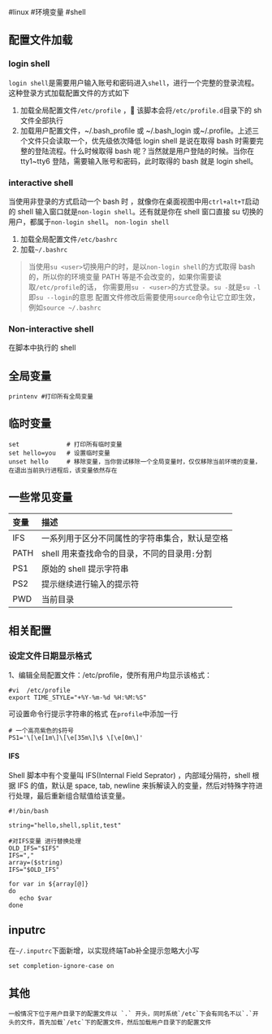 #linux #环境变量  #shell 
## 配置文件加载

### login shell

`login shell`是需要用户输入账号和密码进入`shell`，进行一个完整的登录流程。这种登录方式加载配置文件的方式如下

1. 加载全局配置文件`/etc/profile` ， 该脚本会将`/etc/profile.d`目录下的 sh 文件全部执行
2. 加载用户配置文件，~/.bash_profile 或 ~/.bash_login 或~/.profile。上述三个文件只会读取一个，优先级依次降低
   login shell 是说在取得 bash 时需要完整的登陆流程。什么时候取得 bash 呢？当然就是用户登陆的时候。当你在 tty1~tty6 登陆，需要输入账号和密码，此时取得的 bash 就是 login shell。

### interactive shell

当使用非登录的方式启动一个 bash 时 ，就像你在桌面视图中用`ctrl+alt+T`启动的 shell 输入窗口就是`non-login shell`。还有就是你在 shell 窗口直接 su 切换的用户，都属于`non-login shell`。
`non-login shell`

1. 加载全局配置文件`/etc/bashrc`
2. 加载`~/.bashrc`

> 当使用`su <user>`切换用户的时，是以`non-login shell`的方式取得 bash 的，所以你的环境变量 PATH 等是不会改变的，如果你需要读取`/etc/profile`的话， 你需要用`su - <user>`的方式登录。`su -`就是`su -l`即`su --login`的意思
> 配置文件修改后需要使用`source`命令让它立即生效，例如`source ~/.bashrc`

### Non-interactive shell

在脚本中执行的 shell

## 全局变量

```shell
printenv #打印所有全局变量
```

## 临时变量

```shell
set             # 打印所有临时变量
set hello=you   # 设置临时变量
unset hello     # 移除变量，当你尝试移除一个全局变量时，仅仅移除当前环境的变量，在退出当前执行进程后，该变量依然存在

```

## 一些常见变量

| 变量 | 描述                                           |
| :--- | :--------------------------------------------- |
| IFS  | 一系列用于区分不同属性的字符串集合，默认是空格 |
| PATH | shell 用来查找命令的目录，不同的目录用`:`分割  |
| PS1  | 原始的 shell 提示字符串                        |
| PS2  | 提示继续进行输入的提示符                       |
| PWD  | 当前目录                                       |

## 相关配置

### 设定文件日期显示格式

1、编辑全局配置文件：/etc/profile，使所有用户均显示该格式：

```shell
#vi  /etc/profile
export TIME_STYLE="+%Y-%m-%d %H:%M:%S"
```
可设置命令行提示字符串的格式
在`profile`中添加一行
```shell
# 一个高亮紫色的$符号
PS1='\[\e[1m\]\[\e[35m\]\$ \[\e[0m\]'
```
#### IFS

Shell 脚本中有个变量叫 IFS(Internal Field Seprator) ，内部域分隔符，shell 根据 IFS 的值，默认是 space, tab, newline 来拆解读入的变量，然后对特殊字符进行处理，最后重新组合赋值给该变量。

```shell
#!/bin/bash

string="hello,shell,split,test"

#对IFS变量 进行替换处理
OLD_IFS="$IFS"
IFS=","
array=($string)
IFS="$OLD_IFS"

for var in ${array[@]}
do
   echo $var
done
```

## inputrc

在`~/.inputrc`下面新增，以实现终端Tab补全提示忽略大小写

```
set completion-ignore-case on
```


## 其他

```ad-info
一般情况下位于用户目录下的配置文件以 `.` 开头，同时系统`/etc`下会有同名不以`.`开头的文件，首先加载`/etc`下的配置文件，然后加载用户目录下的配置文件

```